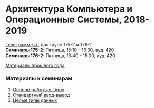 # Архитектура Компьютера и Операционные Системы, 2018-2019

[Телеграмм-чат](https://t-do.ru/joinchat/A1QZuRKSU4kST25wU-pwCA) для групп 175-2 и 176-2  
**Семинары 175-2**: Пятница, 15:10 - 16:30, ауд. 420  
**Семинары 176-2**: Пятница, 13:40 - 15:00, ауд. 420   

[Материалы прошлого года](https://github.com/hseos/hseos-course/tree/master/2017)

### Материалы к семинарам
1. [Основы работы в Linux](seminars/01/)
2. [Стандартный ввод-вывод](seminars/02/)
3. [Целые типы данных](seminars/03/)
